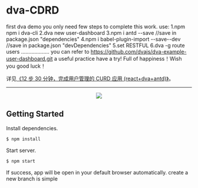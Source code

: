 
# dva-CDRD
first dva demo
you only need few steps to complete this work.
use:
1.npm npm i dva-cli 
2.dva new user-dashboard 
3.npm i antd --save  //save in package.json  "dependencies"
4.npm i babel-plugin-import  --save--dev  //save in package.json   "devDependencies"
5.set RESTFUL 
6.dva -g route users
...................
you can refer to https://github.com/dvajs/dva-example-user-dashboard.git
a useful practice have a try! 
Full of happiness！Wish you good luck！


详见[《12 步 30 分钟，完成用户管理的 CURD 应用 (react+dva+antd)》](https://github.com/sorrycc/blog/issues/18)。

---

<p align="center">
  <img src="https://zos.alipayobjects.com/rmsportal/bmkNCEoluwGaeGjYjInf.png" />
</p>

## Getting Started
Install dependencies.

```bash
$ npm install
```

Start server.

```bash
$ npm start
```


If success, app will be open in your default browser automatically.
create a new branch is simple

